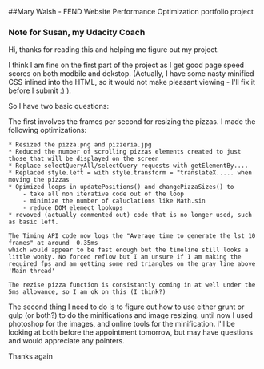 ##Mary Walsh  - FEND Website Performance Optimization portfolio project

### Note for Susan, my Udacity Coach

Hi, thanks for reading this and helping me figure out my project.

I think I am fine on the first part of the project as I get good page speed scores on both modbile and dekstop.
(Actually, I have some nasty minified CSS inlined into the HTML, so it would not make pleasant viewing -
I'll fix it before I submit  :) ).

So I have two basic questions:

The first involves the frames per second for resizing the pizzas. I made the following optimizations:

	* Resized the pizza.png and pizzeria.jpg
	* Reduced the number of scrolling pizzas elements created to just those that will be displayed on the screen
	* Replace selectQueryAll/selectQuery requests with getElementBy....
	* Replaced style.left = with style.transform = "translateX..... when moving the pizzas
	* Opimized loops in updatePositions() and changePizzaSizes() to
		- take all non iterative code out of the loop
		- minimize the number of caluclations like Math.sin
		- reduce DOM elemect lookups
	* revoved (actually commented out) code that is no longer used, such as basic left.

	The Timing API code now logs the "Average time to generate the lst 10 frames" at around  0.35ms
	which would appear to be fast enough but the timeline still looks a little wonky. No forced reflow but I am unsure if I am making the required fps and am getting some red triangles on the gray line above 'Main thread'

	The rezise pizza function is consistantly coming in at well under the 5ms allowance, so I am ok on this (I think?)

The second thing I need to do is to figure out how to use either grunt or gulp (or both?) to do the minifications and image resizing. until now I used photoshop for the images, and online tools for the minification.
I'll be looking at both before the appointment tomorrow, but may have questions and would appreciate any pointers.

Thanks again



